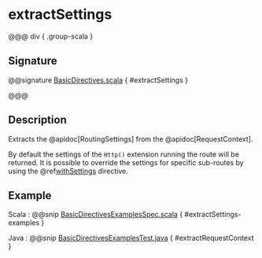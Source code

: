 # extractSettings

@@@ div { .group-scala }

## Signature

@@signature [BasicDirectives.scala](/pekko-http/src/main/scala/akka/http/scaladsl/server/directives/BasicDirectives.scala) { #extractSettings }

@@@

## Description

Extracts the @apidoc[RoutingSettings] from the @apidoc[RequestContext].

By default the settings of the `Http()` extension running the route will be returned.
It is possible to override the settings for specific sub-routes by using the @ref[withSettings](withSettings.md) directive.

## Example

Scala
:  @@snip [BasicDirectivesExamplesSpec.scala](/docs/src/test/scala/docs/http/scaladsl/server/directives/BasicDirectivesExamplesSpec.scala) { #extractSettings-examples }

Java
:  @@snip [BasicDirectivesExamplesTest.java](/docs/src/test/java/docs/http/javadsl/server/directives/BasicDirectivesExamplesTest.java) { #extractRequestContext }
